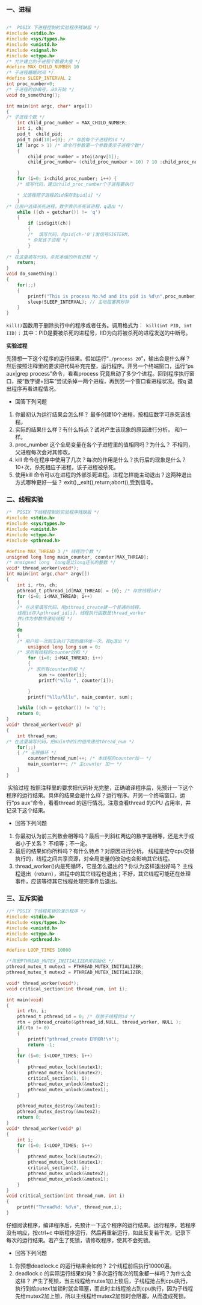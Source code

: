 
### 一、进程
```c

/*  POSIX 下进程控制的实验程序残缺版 */
#include <stdio.h>
#include <sys/types.h>
#include <unistd.h>
#include <signal.h>
#include <ctype.h>
/* 允许建立的子进程个数最大值 */
#define MAX_CHILD_NUMBER 10
/* 子进程睡眠时间 */
#define SLEEP_INTERVAL 2
int proc_number=0;
/* 子进程的自编号，从0开始 */
void do_something();

int main(int argc, char* argv[])
{
/* 子进程个数 */
	int child_proc_number = MAX_CHILD_NUMBER;
	int i, ch;
	pid_t  child_pid;
	pid_t pid[10]={0}; /* 存放每个子进程的id */
	if (argc > 1) /* 命令行参数第一个参数表示子进程个数*/
    {
        child_proc_number = atoi(argv[1]);
        child_proc_number= (child_proc_number > 10) ? 10 :child_proc_number;

    }
    for (i=0; i<child_proc_number; i++) {
    /* 填写代码，建立child_proc_number个子进程要执行

    * 父进程把子进程的id保存到pid[i] */
    }
/* 让用户选择杀死进程，数字表示杀死该进程，q退出 */
	while ((ch = getchar()) != 'q')
    {
        if (isdigit(ch))
        {
        /*  填写代码，向pid[ch-'0']发信号SIGTERM，
        * 杀死该子进程 */
        }
    }
/* 在这里填写代码，杀死本组的所有进程 */
	return;
}
void do_something()
{
    for(;;)
    {
        printf("This is process No.%d and its pid is %d\n",proc_number,  getpid());
        sleep(SLEEP_INTERVAL); // 主动阻塞两秒钟
    }
}

```
```kill()```函数用于删除执行中的程序或者任务。调用格式为：``` kill(int PID, int IID)；```
其中：PID是要被杀死的进程号，IID为向将被杀死的进程发送的中断号。

**实验过程**

先猜想一下这个程序的运行结果。假如运行“```./process 20```”，输出会是什么样？然后按照注释里的要求把代码补充完整，运行程序。开另一个终端窗口，运行“ps aux|grep process”命令，看看process 究竟启动了多少个进程。回到程序执行窗口，按“数字键+回车”尝试杀掉一两个进程，再到另一个窗口看进程状况。按q 退出程序再看进程情况。

- 回答下列问题

1. 你最初认为运行结果会怎么样？
最多创建10个进程，按相应数字可杀死该线程。
2. 实际的结果什么样？有什么特点？试对产生该现象的原因进行分析。
和1一样。
3. proc_number 这个全局变量在各个子进程里的值相同吗？为什么？
不相同，父进程每次会对其修改。
4. kill 命令在程序中使用了几次？每次的作用是什么？执行后的现象是什么？
10+次，杀死相应子进程，该子进程被杀死。
5. 使用kill 命令可以在进程的外部杀死进程。进程怎样能主动退出？这两种退出方式哪种更好一些？
exit(),_exit(),return;abort(),受到信号。
### 二、线程实验

```c
/*  POSIX 下线程控制的实验程序残缺版 */
#include <stdio.h>
#include <sys/types.h>
#include <unistd.h>
#include <ctype.h>
#include <pthread.h>

#define MAX_THREAD 3 /* 线程的个数 */
unsigned long long main_counter, counter[MAX_THREAD];
/* unsigned long  long是比long还长的整数 */
void* thread_worker(void*);
int main(int argc,char* argv[])
{
    int i, rtn, ch;
    pthread_t pthread_id[MAX_THREAD] = {0}; /* 存放线程id*/
    for (i=0; i<MAX_THREAD; i++)
    {
    /* 在这里填写代码，用pthread_create建一个普通的线程，
    线程id存入pthread_id[i]，线程执行函数是thread_worker
    并i作为参数传递给线程 */
    }
    do
    {
    /* 用户按一次回车执行下面的循环体一次。按q退出 */
        unsigned long long sum = 0;
    /* 求所有线程的counter的和 */
        for (i=0; i<MAX_THREAD; i++)
        {
        /* 求所有counter的和 */
            sum += counter[i];
            printf("%llu ", counter[i]);

        }
        printf("%llu/%llu", main_counter, sum);

	}while ((ch = getchar()) != 'q');
	return 0;
}
void* thread_worker(void* p)
{
	int thread_num;
/* 在这里填写代码，把main中的i的值传递给thread_num */
    for(;;)
    { /* 无限循环 */
        counter[thread_num]++; /* 本线程的counter加一 */
        main_counter++; /* 主counter 加一 */
    }
}
```

​        实验过程 按照注释里的要求把代码补充完整，正确编译程序后，先预计一下这个程序的运行结果。具体的结果会是什么样？运行程序。开另一个终端窗口，运行“ps aux”命令，看看thread 的运行情况，注意查看thread 的CPU 占用率，并记录下这个结果。

- 回答下列问题

1. 你最初认为前三列数会相等吗？最后一列斜杠两边的数字是相等，还是大于或者小于关系？
不相等；不一定。
2. 最后的结果如你所料吗？有什么特点？对原因进行分析。
线程是抢夺cpu交替执行的，线程之间共享资源，对全局变量的改动也会影响其它线程。
3. thread_worker()内是死循环，它是怎么退出的？你认为这样退出好吗？
主线程退出（return），进程中的其它线程也退出；不好，其它线程可能还在处理事件，应该等待其它线程处理完事件后退出。

###  三、互斥实验

```c
//* POSIX 下线程死锁的演示程序 */
#include <stdio.h>
#include <sys/types.h>
#include <unistd.h>
#include <ctype.h>
#include <pthread.h>

#define LOOP_TIMES 10000

/*用宏PTHREAD_MUTEX_INITIALIZER来初始化 */
pthread_mutex_t mutex1 = PTHREAD_MUTEX_INITIALIZER;
pthread_mutex_t mutex2 = PTHREAD_MUTEX_INITIALIZER;

void* thread_worker(void*);
void critical_section(int thread_num, int i);

int main(void)
{
	int rtn, i;
	pthread_t pthread_id = 0; /* 存放子线程的id */
	rtn = pthread_create(&pthread_id,NULL, thread_worker, NULL );
	if(rtn != 0)
	{
		printf("pthread_create ERROR!\n");
		return -1;
	}
	for (i=0; i<LOOP_TIMES; i++)
	{
        pthread_mutex_lock(&mutex1);
        pthread_mutex_lock(&mutex2);
        critical_section(1, i);
        pthread_mutex_unlock(&mutex2);
        pthread_mutex_unlock(&mutex1);
	}

    pthread_mutex_destroy(&mutex1);
    pthread_mutex_destroy(&mutex2);
    return 0;
}
void* thread_worker(void* p)
{
	int i;
	for (i=0; i<LOOP_TIMES; i++)
	{
		pthread_mutex_lock(&mutex2);
		pthread_mutex_lock(&mutex1);
		critical_section(2, i);
		pthread_mutex_unlock(&mutex2);
		pthread_mutex_unlock(&mutex1);
	}
}
void critical_section(int thread_num, int i)
{
	printf("Thread%d: %d\n", thread_num,i);
}


```

​        仔细阅读程序，编译程序后，先预计一下这个程序的运行结果。运行程序。若程序没有响应，按ctrl+c 中断程序运行，然后再重新运行，如此反复若干次，记录下每次的运行结果。若产生了死锁，请修改程序，使其不会死锁。

- 回答下列问题

1. 你预想deadlock.c 的运行结果会如何？
2个线程前后执行10000遍。
2. deadlock.c 的实际运行结果如何？多次运行每次的现象都一样吗？为什么会这样？
产生了死锁，当主线程给mutex1加上锁后，子线程抢占到cpu执行，执行到给putex1加锁时就会阻塞，而此时主线程抢占到cpu执行，因为子线程先给mutex2加上锁，所以主线程给mutex2加锁时会阻塞，从而造成死锁。
